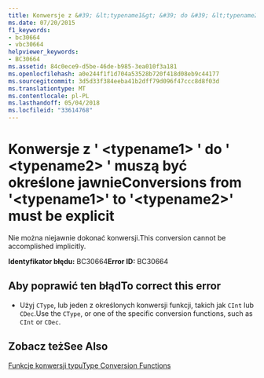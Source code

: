 ```yaml
---
title: Konwersje z &#39; &lt;typename1&gt; &#39; do &#39; &lt;typename2&gt; &#39; muszą być określone jawnie
ms.date: 07/20/2015
f1_keywords:
- bc30664
- vbc30664
helpviewer_keywords:
- BC30664
ms.assetid: 84c0ece9-d5be-46de-b985-3ea010f3a181
ms.openlocfilehash: a0e244f1f1d704a53528b720f418d08eb9c44177
ms.sourcegitcommit: 3d5d33f384eeba41b2dff79d096f47ccc8d8f03d
ms.translationtype: MT
ms.contentlocale: pl-PL
ms.lasthandoff: 05/04/2018
ms.locfileid: "33614768"
---
```

# <a name="conversions-from-39lttypename1gt39-to-39lttypename2gt39-must-be-explicit"></a><span data-ttu-id="21f8d-102">Konwersje z &#39; &lt;typename1&gt; &#39; do &#39; &lt;typename2&gt; &#39; muszą być określone jawnie</span><span class="sxs-lookup"><span data-stu-id="21f8d-102">Conversions from &#39;&lt;typename1&gt;&#39; to &#39;&lt;typename2&gt;&#39; must be explicit</span></span>
<span data-ttu-id="21f8d-103">Nie można niejawnie dokonać konwersji.</span><span class="sxs-lookup"><span data-stu-id="21f8d-103">This conversion cannot be accomplished implicitly.</span></span>  
  
 <span data-ttu-id="21f8d-104">**Identyfikator błędu:** BC30664</span><span class="sxs-lookup"><span data-stu-id="21f8d-104">**Error ID:** BC30664</span></span>  
  
## <a name="to-correct-this-error"></a><span data-ttu-id="21f8d-105">Aby poprawić ten błąd</span><span class="sxs-lookup"><span data-stu-id="21f8d-105">To correct this error</span></span>  
  
-   <span data-ttu-id="21f8d-106">Użyj `CType`, lub jeden z określonych konwersji funkcji, takich jak `CInt` lub `CDec`.</span><span class="sxs-lookup"><span data-stu-id="21f8d-106">Use the `CType`, or one of the specific conversion functions, such as `CInt` or `CDec`.</span></span>  
  
## <a name="see-also"></a><span data-ttu-id="21f8d-107">Zobacz też</span><span class="sxs-lookup"><span data-stu-id="21f8d-107">See Also</span></span>  
 [<span data-ttu-id="21f8d-108">Funkcje konwersji typu</span><span class="sxs-lookup"><span data-stu-id="21f8d-108">Type Conversion Functions</span></span>](../../visual-basic/language-reference/functions/type-conversion-functions.md)

